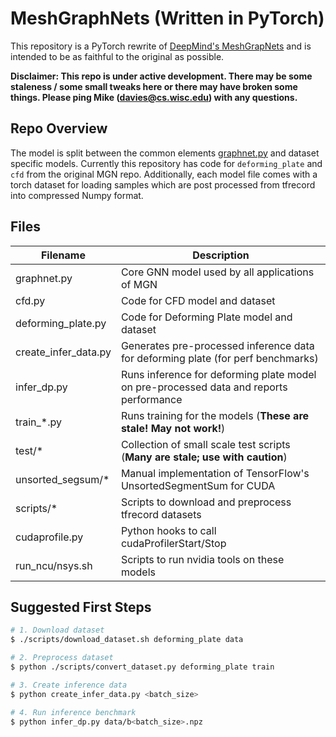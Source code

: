 MeshGraphNets (Written in PyTorch)
==================================
This repository is a PyTorch rewrite of [DeepMind's MeshGrapNets](https://github.com/deepmind/deepmind-research/tree/master/meshgraphnets)
and is intended to be as faithful to the original as possible.

**Disclaimer: This repo is under active development. There may be some staleness
/ some small tweaks here or there may have broken some things. Please ping Mike (davies@cs.wisc.edu)
with any questions.**

## Repo Overview
The model is split between the common elements [graphnet.py](graphnet.py) and
dataset specific models. Currently this repository has code for
`deforming_plate` and `cfd` from the original MGN repo. Additionally, each
model file comes with a torch dataset for loading samples which are post
processed from tfrecord into compressed Numpy format.

## Files
|Filename|Description|
|--------|-------|
| graphnet.py | Core GNN model used by all applications of MGN |
| cfd.py | Code for CFD model and dataset |
| deforming_plate.py | Code for Deforming Plate model and dataset |
| create_infer_data.py | Generates pre-processed inference data for deforming plate (for perf benchmarks) |
| infer_dp.py | Runs inference for deforming plate model on pre-processed data and reports performance |
| train_*.py | Runs training for the models (**These are stale! May not work!**) |
| test/* | Collection of small scale test scripts (**Many are stale; use with caution**) |
| unsorted_segsum/* | Manual implementation of TensorFlow's UnsortedSegmentSum for CUDA |
| scripts/* | Scripts to download and preprocess tfrecord datasets |
| cudaprofile.py | Python hooks to call cudaProfilerStart/Stop |
| run_ncu/nsys.sh | Scripts to run nvidia tools on these models |

## Suggested First Steps
```bash
# 1. Download dataset
$ ./scripts/download_dataset.sh deforming_plate data

# 2. Preprocess dataset
$ python ./scripts/convert_dataset.py deforming_plate train

# 3. Create inference data
$ python create_infer_data.py <batch_size>

# 4. Run inference benchmark
$ python infer_dp.py data/b<batch_size>.npz
```
